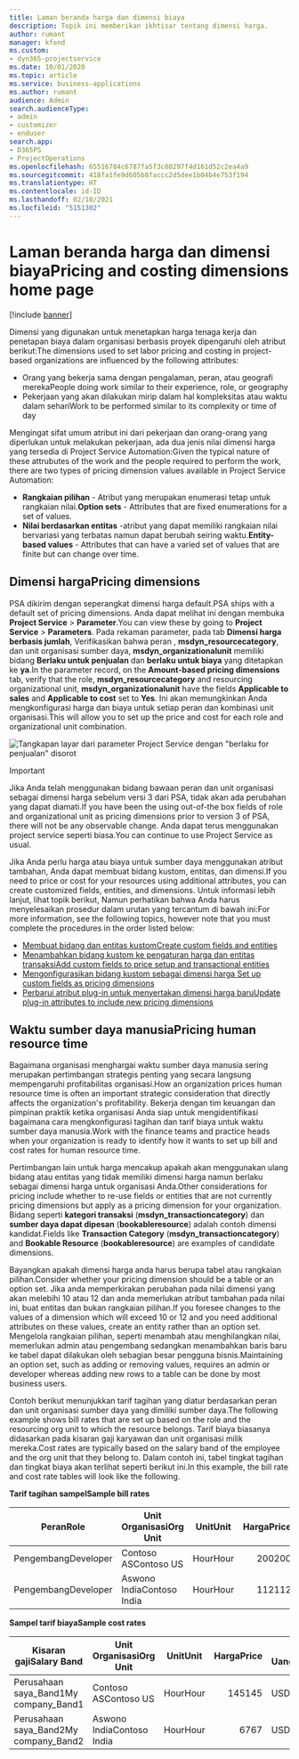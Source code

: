```yaml
---
title: Laman beranda harga dan dimensi biaya
description: Topik ini memberikan ikhtisar tentang dimensi harga.
author: rumant
manager: kfend
ms.custom:
- dyn365-projectservice
ms.date: 10/01/2020
ms.topic: article
ms.service: business-applications
ms.author: rumant
audience: Admin
search.audienceType:
- admin
- customizer
- enduser
search.app:
- D365PS
- ProjectOperations
ms.openlocfilehash: 65516784c6787fa5f3c08297f4d161d52c2ea4a9
ms.sourcegitcommit: 418fa1fe9d605b8faccc2d5dee1b04b4e753f194
ms.translationtype: HT
ms.contentlocale: id-ID
ms.lasthandoff: 02/10/2021
ms.locfileid: "5151302"
---
```

# <a name="pricing-and-costing-dimensions-home-page"></a><span data-ttu-id="b9780-103">Laman beranda harga dan dimensi biaya</span><span class="sxs-lookup"><span data-stu-id="b9780-103">Pricing and costing dimensions home page</span></span>

[!include [banner](../includes/psa-now-project-operations.md)]

<span data-ttu-id="b9780-104">Dimensi yang digunakan untuk menetapkan harga tenaga kerja dan penetapan biaya dalam organisasi berbasis proyek dipengaruhi oleh atribut berikut:</span><span class="sxs-lookup"><span data-stu-id="b9780-104">The dimensions used to set labor pricing and costing in project-based organizations are influenced by the following attributes:</span></span>

- <span data-ttu-id="b9780-105">Orang yang bekerja sama dengan pengalaman, peran, atau geografi mereka</span><span class="sxs-lookup"><span data-stu-id="b9780-105">People doing work similar to their experience, role, or geography</span></span>
- <span data-ttu-id="b9780-106">Pekerjaan yang akan dilakukan mirip dalam hal kompleksitas atau waktu dalam sehari</span><span class="sxs-lookup"><span data-stu-id="b9780-106">Work to be performed similar to its complexity or time of day</span></span>

<span data-ttu-id="b9780-107">Mengingat sifat umum atribut ini dari pekerjaan dan orang-orang yang diperlukan untuk melakukan pekerjaan, ada dua jenis nilai dimensi harga yang tersedia di Project Service Automation:</span><span class="sxs-lookup"><span data-stu-id="b9780-107">Given the typical nature of these attrubutes of the work and the people required to perform the work, there are two types of pricing dimension values available in Project Service Automation:</span></span> 

- <span data-ttu-id="b9780-108">**Rangkaian pilihan** - Atribut yang merupakan enumerasi tetap untuk rangkaian nilai.</span><span class="sxs-lookup"><span data-stu-id="b9780-108">**Option sets** - Attributes that are fixed enumerations for a set of values.</span></span>
- <span data-ttu-id="b9780-109">**Nilai berdasarkan entitas** -atribut yang dapat memiliki rangkaian nilai bervariasi yang terbatas namun dapat berubah seiring waktu.</span><span class="sxs-lookup"><span data-stu-id="b9780-109">**Entity-based values** - Attributes that can have a varied set of values that are finite but can change over time.</span></span>

## <a name="pricing-dimensions"></a><span data-ttu-id="b9780-110">Dimensi harga</span><span class="sxs-lookup"><span data-stu-id="b9780-110">Pricing dimensions</span></span>

<span data-ttu-id="b9780-111">PSA dikirim dengan seperangkat dimensi harga default.</span><span class="sxs-lookup"><span data-stu-id="b9780-111">PSA ships with a default set of pricing dimensions.</span></span> <span data-ttu-id="b9780-112">Anda dapat melihat ini dengan membuka **Project Service** > **Parameter**.</span><span class="sxs-lookup"><span data-stu-id="b9780-112">You can view these by going to **Project Service** > **Parameters**.</span></span> <span data-ttu-id="b9780-113">Pada rekaman parameter, pada tab **Dimensi harga berbasis jumlah**, Verifikasikan bahwa peran , **msdyn_resourcecategory**, dan unit organisasi sumber daya, **msdyn_organizationalunit** memiliki bidang **Berlaku untuk penjualan** dan **berlaku untuk biaya** yang ditetapkan ke **ya**.</span><span class="sxs-lookup"><span data-stu-id="b9780-113">In the parameter record, on the **Amount-based pricing dimensions** tab, verify that the role, **msdyn_resourcecategory** and resourcing organizational unit, **msdyn_organizationalunit** have the fields **Applicable to sales** and **Applicable to cost** set to **Yes**.</span></span> <span data-ttu-id="b9780-114">Ini akan memungkinkan Anda mengkonfigurasi harga dan biaya untuk setiap peran dan kombinasi unit organisasi.</span><span class="sxs-lookup"><span data-stu-id="b9780-114">This will allow you to set up the price and cost for each role and organizational unit combination.</span></span>

![Tangkapan layar dari parameter Project Service dengan "berlaku for penjualan" disorot](media/PS-OOB-parameters.png)

> [!IMPORTANT]
> <span data-ttu-id="b9780-116">Jika Anda telah menggunakan bidang bawaan peran dan unit organisasi sebagai dimensi harga sebelum versi 3 dari PSA, tidak akan ada perubahan yang dapat diamati.</span><span class="sxs-lookup"><span data-stu-id="b9780-116">If you have been the using out-of-the box fields of role and organizational unit as pricing dimensions prior to version 3 of PSA, there will not be any observable change.</span></span> <span data-ttu-id="b9780-117">Anda dapat terus menggunakan project service seperti biasa.</span><span class="sxs-lookup"><span data-stu-id="b9780-117">You can continue to use Project Service as usual.</span></span> 

<span data-ttu-id="b9780-118">Jika Anda perlu harga atau biaya untuk sumber daya menggunakan atribut tambahan, Anda dapat membuat bidang kustom, entitas, dan dimensi.</span><span class="sxs-lookup"><span data-stu-id="b9780-118">If you need to price or cost for your resources using additional attributes, you can create customized fields, entities, and dimensions.</span></span> <span data-ttu-id="b9780-119">Untuk informasi lebih lanjut, lihat topik berikut, Namun perhatikan bahwa Anda harus menyelesaikan prosedur dalam urutan yang tercantum di bawah ini:</span><span class="sxs-lookup"><span data-stu-id="b9780-119">For more information, see the following topics, however note that you must complete the procedures in the order listed below:</span></span>

- [<span data-ttu-id="b9780-120">Membuat bidang dan entitas kustom</span><span class="sxs-lookup"><span data-stu-id="b9780-120">Create custom fields and entities</span></span>](create-custom-fields-entities.md)
- [<span data-ttu-id="b9780-121">Menambahkan bidang kustom ke pengaturan harga dan entitas transaksi</span><span class="sxs-lookup"><span data-stu-id="b9780-121">Add custom fields to price setup and transactional entities</span></span>](field-references.md)
- [<span data-ttu-id="b9780-122">Mengonfigurasikan bidang kustom sebagai dimensi harga </span><span class="sxs-lookup"><span data-stu-id="b9780-122">Set up custom fields as pricing dimensions</span></span>](set-up-pricing-dimensions.md)
- [<span data-ttu-id="b9780-123">Perbarui atribut plug-in untuk menyertakan dimensi harga baru</span><span class="sxs-lookup"><span data-stu-id="b9780-123">Update plug-in attributes to include new pricing dimensions</span></span>](update-plug-in-attributes.md)

## <a name="pricing-human-resource-time"></a><span data-ttu-id="b9780-124">Waktu sumber daya manusia</span><span class="sxs-lookup"><span data-stu-id="b9780-124">Pricing human resource time</span></span>
<span data-ttu-id="b9780-125">Bagaimana organisasi menghargai waktu sumber daya manusia sering merupakan pertimbangan strategis penting yang secara langsung mempengaruhi profitabilitas organisasi.</span><span class="sxs-lookup"><span data-stu-id="b9780-125">How an organization prices human resource time is often an important strategic consideration that directly affects the organization's profitability.</span></span> <span data-ttu-id="b9780-126">Bekerja dengan tim keuangan dan pimpinan praktik ketika organisasi Anda siap untuk mengidentifikasi bagaimana cara mengkonfigurasi tagihan dan tarif biaya untuk waktu sumber daya manusia.</span><span class="sxs-lookup"><span data-stu-id="b9780-126">Work with the finance teams and practice heads when your organization is ready to identify how it wants to set up bill and cost rates for human resource time.</span></span>

<span data-ttu-id="b9780-127">Pertimbangan lain untuk harga mencakup apakah akan menggunakan ulang bidang atau entitas yang tidak memiliki dimensi harga namun berlaku sebagai dimensi harga untuk organisasi Anda.</span><span class="sxs-lookup"><span data-stu-id="b9780-127">Other considerations for pricing include whether to re-use fields or entities that are not currently pricing dimensions but apply as a pricing dimension for your organization.</span></span> <span data-ttu-id="b9780-128">Bidang seperti **kategori transaksi** (**msdyn_transactioncategory**) dan **sumber daya dapat dipesan** (**bookableresource**) adalah contoh dimensi kandidat.</span><span class="sxs-lookup"><span data-stu-id="b9780-128">Fields like **Transaction Category** (**msdyn_transactioncategory**) and **Bookable Resource** (**bookableresource**) are examples of candidate dimensions.</span></span> 

<span data-ttu-id="b9780-129">Bayangkan apakah dimensi harga anda harus berupa tabel atau rangkaian pilihan.</span><span class="sxs-lookup"><span data-stu-id="b9780-129">Consider whether your pricing dimension should be a table or an option set.</span></span> <span data-ttu-id="b9780-130">Jika anda memperkirakan perubahan pada nilai dimensi yang akan melebihi 10 atau 12 dan anda memerlukan atribut tambahan pada nilai ini, buat entitas dan bukan rangkaian pilihan.</span><span class="sxs-lookup"><span data-stu-id="b9780-130">If you foresee changes to the values of a dimension which will exceed 10 or 12 and you need additional attributes on these values, create an entity rather than an option set.</span></span> <span data-ttu-id="b9780-131">Mengelola rangkaian pilihan, seperti menambah atau menghilangkan nilai, memerlukan admin atau pengembang sedangkan menambahkan baris baru ke tabel dapat dilakukan oleh sebagian besar pengguna bisnis.</span><span class="sxs-lookup"><span data-stu-id="b9780-131">Maintaining an option set, such as adding or removing values, requires an admin or developer whereas adding new rows to a table can be done by most business users.</span></span>

<span data-ttu-id="b9780-132">Contoh berikut menunjukkan tarif tagihan yang diatur berdasarkan peran dan unit organisasi sumber daya yang dimiliki sumber daya.</span><span class="sxs-lookup"><span data-stu-id="b9780-132">The following example shows bill rates that are set up based on the role and the resourcing org unit to which the resource belongs.</span></span> <span data-ttu-id="b9780-133">Tarif biaya biasanya didasarkan pada kisaran gaji karyawan dan unit organisasi milik mereka.</span><span class="sxs-lookup"><span data-stu-id="b9780-133">Cost rates are typically based on the salary band of the employee and the org unit that they belong to.</span></span> <span data-ttu-id="b9780-134">Dalam contoh ini, tabel tingkat tagihan dan tingkat biaya akan terlihat seperti berikut ini.</span><span class="sxs-lookup"><span data-stu-id="b9780-134">In this example, the bill rate and cost rate tables will look like the following.</span></span>

<span data-ttu-id="b9780-135">**Tarif tagihan sampel**</span><span class="sxs-lookup"><span data-stu-id="b9780-135">**Sample bill rates**</span></span>

| <span data-ttu-id="b9780-136">Peran</span><span class="sxs-lookup"><span data-stu-id="b9780-136">Role</span></span>        | <span data-ttu-id="b9780-137">Unit Organisasi</span><span class="sxs-lookup"><span data-stu-id="b9780-137">Org Unit</span></span>    |<span data-ttu-id="b9780-138">Unit</span><span class="sxs-lookup"><span data-stu-id="b9780-138">Unit</span></span>      |<span data-ttu-id="b9780-139">Harga</span><span class="sxs-lookup"><span data-stu-id="b9780-139">Price</span></span>      |<span data-ttu-id="b9780-140">Mata Uang</span><span class="sxs-lookup"><span data-stu-id="b9780-140">Currency</span></span>  |
| ------------|-------------|----------|----------:|----------|
| <span data-ttu-id="b9780-141">Pengembang</span><span class="sxs-lookup"><span data-stu-id="b9780-141">Developer</span></span>   | <span data-ttu-id="b9780-142">Contoso AS</span><span class="sxs-lookup"><span data-stu-id="b9780-142">Contoso US</span></span>  |<span data-ttu-id="b9780-143">Hour</span><span class="sxs-lookup"><span data-stu-id="b9780-143">Hour</span></span> | <span data-ttu-id="b9780-144">200</span><span class="sxs-lookup"><span data-stu-id="b9780-144">200</span></span>|<span data-ttu-id="b9780-145">USD</span><span class="sxs-lookup"><span data-stu-id="b9780-145">USD</span></span>     |
| <span data-ttu-id="b9780-146">Pengembang</span><span class="sxs-lookup"><span data-stu-id="b9780-146">Developer</span></span>   | <span data-ttu-id="b9780-147">Aswono India</span><span class="sxs-lookup"><span data-stu-id="b9780-147">Contoso India</span></span> |<span data-ttu-id="b9780-148">Hour</span><span class="sxs-lookup"><span data-stu-id="b9780-148">Hour</span></span>|   <span data-ttu-id="b9780-149">112</span><span class="sxs-lookup"><span data-stu-id="b9780-149">112</span></span>|<span data-ttu-id="b9780-150">USD</span><span class="sxs-lookup"><span data-stu-id="b9780-150">USD</span></span>     |


<span data-ttu-id="b9780-151">**Sampel tarif biaya**</span><span class="sxs-lookup"><span data-stu-id="b9780-151">**Sample cost rates**</span></span>

| <span data-ttu-id="b9780-152">Kisaran gaji</span><span class="sxs-lookup"><span data-stu-id="b9780-152">Salary Band</span></span>     | <span data-ttu-id="b9780-153">Unit Organisasi</span><span class="sxs-lookup"><span data-stu-id="b9780-153">Org Unit</span></span>    |<span data-ttu-id="b9780-154">Unit</span><span class="sxs-lookup"><span data-stu-id="b9780-154">Unit</span></span>      |<span data-ttu-id="b9780-155">Harga</span><span class="sxs-lookup"><span data-stu-id="b9780-155">Price</span></span>      |<span data-ttu-id="b9780-156">Mata Uang</span><span class="sxs-lookup"><span data-stu-id="b9780-156">Currency</span></span>  |
| ----------------|-------------|----------|----------:|----------|
| <span data-ttu-id="b9780-157">Perusahaan saya_Band1</span><span class="sxs-lookup"><span data-stu-id="b9780-157">My company_Band1</span></span> | <span data-ttu-id="b9780-158">Contoso AS</span><span class="sxs-lookup"><span data-stu-id="b9780-158">Contoso US</span></span>  |<span data-ttu-id="b9780-159">Hour</span><span class="sxs-lookup"><span data-stu-id="b9780-159">Hour</span></span> | <span data-ttu-id="b9780-160">145</span><span class="sxs-lookup"><span data-stu-id="b9780-160">145</span></span>|<span data-ttu-id="b9780-161">USD</span><span class="sxs-lookup"><span data-stu-id="b9780-161">USD</span></span>     |
| <span data-ttu-id="b9780-162">Perusahaan saya_Band2</span><span class="sxs-lookup"><span data-stu-id="b9780-162">My company_Band2</span></span> | <span data-ttu-id="b9780-163">Aswono India</span><span class="sxs-lookup"><span data-stu-id="b9780-163">Contoso India</span></span> |<span data-ttu-id="b9780-164">Hour</span><span class="sxs-lookup"><span data-stu-id="b9780-164">Hour</span></span>|   <span data-ttu-id="b9780-165">67</span><span class="sxs-lookup"><span data-stu-id="b9780-165">67</span></span>|<span data-ttu-id="b9780-166">USD</span><span class="sxs-lookup"><span data-stu-id="b9780-166">USD</span></span>     |
